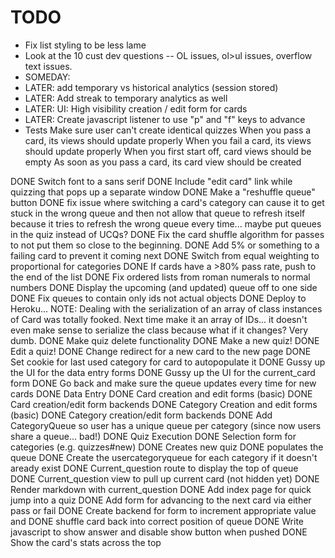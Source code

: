 # TODO

* Fix list styling to be less lame
* Look at the 10 cust dev questions -- OL issues, ol>ul issues, overflow text issues.
* SOMEDAY: 
* LATER: add temporary vs historical analytics (session stored)
* LATER: Add streak to temporary analytics as well
* LATER: UI: High visibility creation / edit form for cards
* LATER: Create javascript listener to use "p" and "f" keys to advance
* Tests
  Make sure user can't create identical quizzes
  When you pass a card, its views should update properly
  When you fail a card, its views should update properly
  When you first start off, card views should be empty
  As soon as you pass a card, its card view should be created

DONE Switch font to a sans serif
DONE Include "edit card" link while quizzing that pops up a separate window
DONE Make a "reshuffle queue" button
DONE fix issue where switching a card's category can cause it to get stuck in the wrong queue and then not allow that queue to refresh itself because it tries to refresh the wrong queue every time... maybe put queues in the quiz instead of UCQs?
DONE Fix the card shuffle algorithm for passes to not put them so close to the beginning.
DONE Add 5% or something to a failing card to prevent it coming next
DONE Switch from equal weighting to proportional for categories
DONE If cards have a >80% pass rate, push to the end of the list
DONE Fix ordered lists from roman numerals to normal numbers
DONE Display the upcoming (and updated) queue off to one side
DONE Fix queues to contain only ids not actual objects
DONE Deploy to Heroku... NOTE: Dealing with the serialization of an array of class instances of Card was totally fooked.  Next time make it an array of IDs... it doesn't even make sense to serialize the class because what if it changes?  Very dumb.
DONE Make quiz delete functionality
DONE Make a new quiz!
DONE Edit a quiz!
DONE Change redirect for a new card to the new page
DONE Set cookie for last used category for card to autopopulate it
DONE Gussy up the UI for the data entry forms
DONE Gussy up the UI for the current_card form
DONE Go back and make sure the queue updates every time for new cards
DONE Data Entry
  DONE Card creation and edit forms (basic)
  DONE Card creation/edit form backends
  DONE Category Creation and edit forms (basic)
  DONE Category creation/edit form backends
DONE Add CategoryQueue so user has a unique queue per category (since now users share a queue... bad!)
DONE Quiz Execution
  DONE Selection form for categories (e.g. quizzes#new)
    DONE Creates new quiz 
    DONE populates the queue
      DONE Create the usercategoryqueue for each category if it doesn't aready exist
    DONE Current_question route to display the top of queue
    DONE Current_question view to pull up current card (not hidden yet)
    DONE Render markdown with current_question
    DONE Add index page for quick jump into a quiz
    DONE Add form for advancing to the next card via either pass or fail
    DONE Create backend for form to increment appropriate value and DONE shuffle card back into correct position of queue
    DONE Write javascript to show answer and disable show button when pushed
    DONE Show the card's stats across the top
